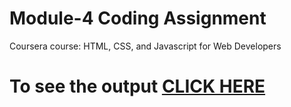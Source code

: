 # Module-4 Coding Assignment

Coursera course: HTML, CSS, and Javascript for Web Developers

# To see the output [CLICK HERE](https://aditya1959.github.io/coursera-test/Module4-Solution/index.html)
